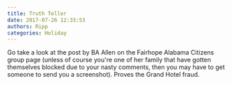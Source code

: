 ```yaml
---
title: Truth Teller
date: 2017-07-26 12:33:53
authors: Ripp
categories: Holiday
---
```


 Go take a look at the post by BA Allen on the Fairhope Alabama Citizens group page (unless of course you're one of her family that have gotten themselves blocked due to your nasty comments, then you may have to get someone to send you a screenshot). Proves the Grand Hotel fraud.